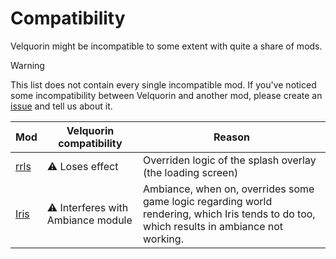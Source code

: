 # Compatibility
Velquorin might be incompatible to some extent with quite a share of mods.

> [!WARNING]
> This list does not contain every single incompatible mod.
> If you've noticed some incompatibility between Velquorin and another mod, please create an [issue](https://github.com/velquorin/client/issues/new/choose) and tell us about it.

| Mod                                               | Velquorin compatibility                   | Reason                                                                                                                                     |
|---------------------------------------------------|-------------------------------------------|--------------------------------------------------------------------------------------------------------------------------------------------|
| [rrls](https://github.com/dima-dencep/rrls)       | :warning: Loses effect                    | Overriden logic of the splash overlay (the loading screen)                                                                                 | 
| [Iris](https://www.irisshaders.dev/)              | :warning: Interferes with Ambiance module | Ambiance, when on, overrides some game logic regarding world rendering, which Iris tends to do too, which results in ambiance not working. |
